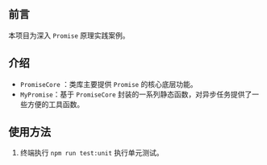 ## 前言

本项目为深入 `Promise` 原理实践案例。



## 介绍

- `PromiseCore` ：类库主要提供 `Promise` 的核心底层功能。
- `MyPromise`：基于 `PromiseCore` 封装的一系列静态函数，对异步任务提供了一些方便的工具函数。



## 使用方法

1. 终端执行 `npm run test:unit` 执行单元测试。